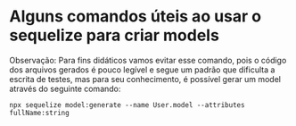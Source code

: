 # Alguns comandos úteis ao usar o sequelize para criar models


Observação: Para fins didáticos vamos evitar esse comando, pois o código dos arquivos gerados é pouco legível e segue um padrão que dificulta a escrita de testes, mas para seu conhecimento, é possível gerar um model através do seguinte comando:

```
npx sequelize model:generate --name User.model --attributes fullName:string
```

